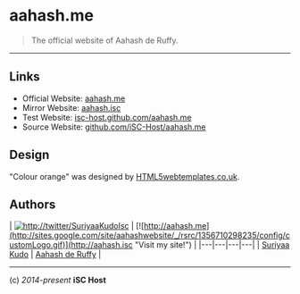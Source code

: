 aahash.me
=========

> The official website of Aahash de Ruffy.

----

## Links

* Official Website: [aahash.me](http://aahash.me)
* Mirror Website: [aahash.isc](http://aahash.isc)
* Test Website: [isc-host.github.com/aahash.me](https://isc-host.github.com/aahash.me)
* Source Website: [github.com/iSC-Host/aahash.me](https://github.com/iSC-Host/aahash.me)

## Design

"Colour orange" was designed by [HTML5webtemplates.co.uk](http://www.html5webtemplates.co.uk).

## Authors
| [![http://twitter/SuriyaaKudoIsc](http://secure.gravatar.com/avatar/fdf96ca751e2e9d247b77d95e6f70da9)](https://twitter.com/SuriyaaKudoIsc "Follow @SuriyaaKudoIsc on Twitter") | [![http://aahash.me](http://sites.google.com/site/aahashwebsite/_/rsrc/1356710298235/config/customLogo.gif)](http://aahash.isc "Visit my site!") |
|---|---|---|---|
| [Suriyaa Kudo](http://suriyaakudo.bplaced.net/) | [Aahash de Ruffy](http://aahash.isc) |

----
(c) *2014-present* **iSC Host**
